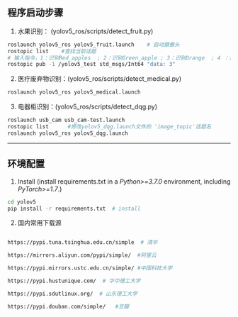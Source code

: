 ## 程序启动步骤

1. 水果识别：  (yolov5_ros/scripts/detect_fruit.py)      
```bash
roslaunch yolov5_ros yolov5_fruit.launch    # 启动摄像头
rostopic list    #查找当前话题
# 输入指令，1：识别Red_apples  ; 2：识别Green_apple ; 3：识别Orange  ; 4 ：识别mango
rostopic pub -1 /yolov5_test std_msgs/Int64 "data: 3"   
```
2. 医疗废弃物识别：(yolov5_ros/scripts/detect_medical.py)    
```bash
roslaunch yolov5_ros yolov5_medical.launch
```
3. 电器柜识别：(yolov5_ros/scripts/detect_dqg.py)  
```bash
roslaunch usb_cam usb_cam-test.launch
rostopic list      #修改yolov5_dqg.launch文件的 'image_topic'话题名
roslaunch yolov5_ros yolov5_dqg.launch 
```
***
## 环境配置

1. Install  (install requirements.txt in a _Python>=3.7.0_ environment, including _PyTorch>=1.7_.)
```bash
cd yolov5
pip install -r requirements.txt  # install
```
2. 国内常用下载源  
```bash

https://pypi.tuna.tsinghua.edu.cn/simple  # 清华

https://mirrors.aliyun.com/pypi/simple/  #阿里云

https://pypi.mirrors.ustc.edu.cn/simple/ #中国科技大学

https://pypi.hustunique.com/  # 华中理工大学

https://pypi.sdutlinux.org/  # 山东理工大学

https://pypi.douban.com/simple/   #豆瓣
```